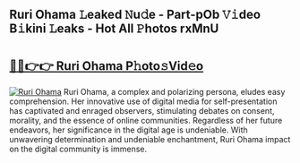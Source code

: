 ## Ruri Ohama 𝙻eaked 𝙽u𝚍e - Part-pOb 𝚅𝚒deo B𝚒kini 𝙻eaks - Hot All 𝙿hotos rxMnU

# <h2><a href="http://ld40ae.urlbe.top/?page=Ruri+Ohama">🔗🔗👉👉 Ruri Ohama P𝚑oto𝚜Vid𝚎o</a></h2>

[![Ruri Ohama](https://i.imgur.com/eBuTRDB.gif)](http://ld40ae.urlbe.top/?page=Ruri+Ohama)
Ruri Ohama, a complex and polarizing persona, eludes easy comprehension. Her innovative use of digital media for self-presentation has captivated and enraged observers, stimulating debates on consent, morality, and the essence of online communities. Regardless of her future endeavors, her significance in the digital age is undeniable. With unwavering determination and undeniable enchantment, Ruri Ohama impact on the digital community is immense.
